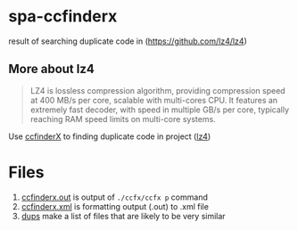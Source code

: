 # spa-ccfinderx
result of searching duplicate code in (https://github.com/lz4/lz4)

## More about lz4


> LZ4 is lossless compression algorithm, providing compression speed at 400 MB/s per core, scalable with multi-cores CPU. It features an extremely fast decoder, with speed in multiple GB/s per core, typically reaching RAM speed limits on multi-core systems.


Use [ccfinderX](https://github.com/petersenna/ccfinderx-core) to finding duplicate code in project ([lz4](https://github.com/lz4/lz4))

# Files

1. [ccfinderx.out](./ccfinderx.out) is output of `./ccfx/ccfx p` command
2. [ccfinderx.xml](./ccfinderx.xml) is formatting output (.out) to .xml file
3. [dups](./dups) make a list of files that are likely to be very similar

